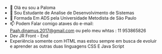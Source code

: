  - 👋  Olá eu sou a Paloma 
- 👀  Sou Estudante de Analise de Desenvolvimento de Sistemas
- 🌱 Formada Em ADS pela Universidade Metodista de São Paulo 
- 📫 Podem Falar comigo ataves do e-mail: Paah.dinamus.2017@gmail.com ou pelo meu whtas : 11 953865826
- Dev JR Front - End 
- Experiência somente com  HTML  mas estou sempre em busca de evoluir e aprender as outras duas linguagens CSS E Java Script  
